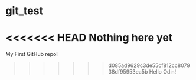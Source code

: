 # git_test
<<<<<<< HEAD
Nothing here yet
=======
My First GitHub repo!
>>>>>>> d085ad9629c3de55cf812cc807938df95953ea5b
Hello Odin!